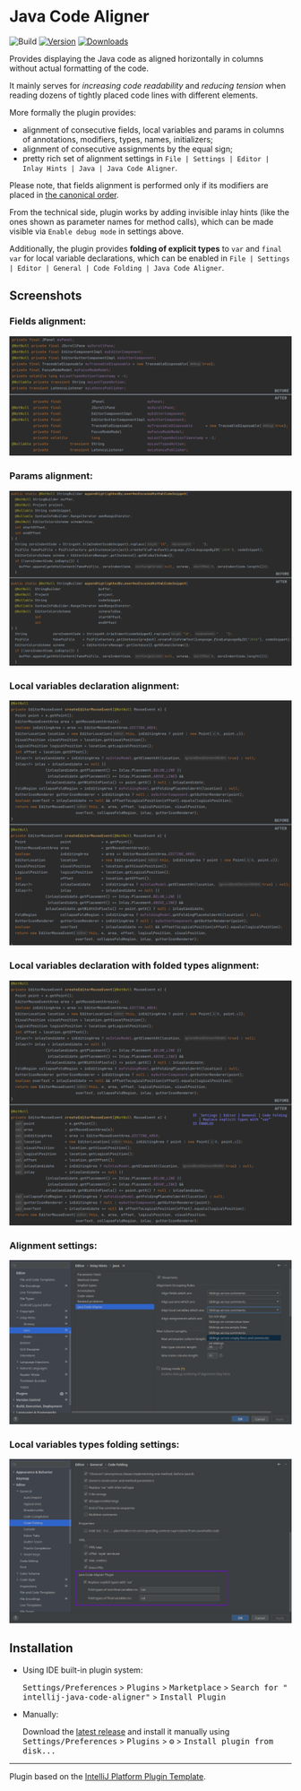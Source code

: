 # Java Code Aligner

![Build](https://github.com/bash-spbu/intellij-java-code-aligner/workflows/Build/badge.svg)
[![Version](https://img.shields.io/jetbrains/plugin/v/17939-java-code-aligner.svg)](https://plugins.jetbrains.com/plugin/17939-java-code-aligner)
[![Downloads](https://img.shields.io/jetbrains/plugin/d/17939-java-code-aligner.svg)](https://plugins.jetbrains.com/plugin/17939-java-code-aligner)

<!-- Plugin description -->
Provides displaying the Java code as aligned horizontally in columns without actual formatting of the code.

It mainly serves for _increasing code readability_ and _reducing tension_
when reading dozens of tightly placed code lines with different elements.

More formally the plugin provides:

- alignment of consecutive fields, local variables and params in columns of annotations, modifiers, types, names,
  initializers;
- alignment of consecutive assignments by the equal sign;
- pretty rich set of alignment settings in `File | Settings | Editor | Inlay Hints | Java | Java Code Aligner`.

Please note, that fields alignment is performed only if its modifiers are placed
in [the canonical order](https://docs.oracle.com/javase/specs/jls/se7/html/jls-8.html#jls-8.3.1).

From the technical side, plugin works by adding invisible inlay hints (like the ones shown as parameter names for method
calls), which can be made visible via `Enable debug mode` in settings above.

Additionally, the plugin provides **folding of explicit types** to `var` and `final var` for local variable
declarations, which can be enabled in `File | Settings | Editor | General | Code Folding | Java Code Aligner`.
<!-- Plugin description end -->

## Screenshots

### Fields alignment:

<img src="docs/fields_demo.png" alt="Fields alignment demo" title="fields alignment demo"/>

### Params alignment:

<img alt="Params alignment" src="docs/params_demo.png" title="Params alignment demo"/>

### Local variables declaration alignment:

<img alt="Local variables declaration alignment demo" src="docs/locals_demo.png" title="Local variables declaration alignment demo"/>

### Local variables declaration with folded types alignment:

<img alt="Local variables declaration with folded types demo" src="docs/local_vars_with_folded_types_demo.png" title="Local variables declaration with folded types demo"/>

### Alignment settings:

<img alt="Alignment settings demo" src="docs/inlay_settings_demo.png" title="Alignment settings demo"/>

### Local variables types folding settings:

<img alt="Local variables types folding settings demo" src="docs/folding_settings_demo.png" title="Local variables types folding settings demo"/>

## Installation

- Using IDE built-in plugin system:

  <kbd>Settings/Preferences</kbd> > <kbd>Plugins</kbd> > <kbd>Marketplace</kbd> > <kbd>Search for "
  intellij-java-code-aligner"</kbd> >
  <kbd>Install Plugin</kbd>

- Manually:

  Download the [latest release](https://github.com/bash-spbu/intellij-java-code-aligner/releases/latest) and install it manually using
  <kbd>Settings/Preferences</kbd> > <kbd>Plugins</kbd> > <kbd>⚙️</kbd> > <kbd>Install plugin from disk...</kbd>


---
Plugin based on the [IntelliJ Platform Plugin Template][template].

[template]: https://github.com/JetBrains/intellij-platform-plugin-template
